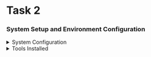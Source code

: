 # Task 2
### System Setup and Environment Configuration
<details>
<summary> System Configuration </summary>
   
### SYSTEM INFO:  



1. SYSTEM INFO:
   OS: Ubuntu 24.04.2 LTS  
   Kernel: 6.8.0-83-generic  
   Architecture: x86_64

2. CPU INFO:  
   Cores: 8
   
3. MEMORY INFO:  
   Total RAM: 6032 mb or 6 gb  
   Available storage: 50 gb
   </details>
<details><summary> Tools Installed </summary> 
   
<details><summary> Yosys (Synthesis)  </summary>
   
   # YOSYS SETUP
   #### Installation
```bash
sudo apt-get update
git clone https://github.com/YosysHQ/yosys.git
cd yosys
sudo apt install make
sudo apt-get install build-essential clang bison flex \
    libreadline-dev gawk tcl-dev libffi-dev git \
    graphviz xdot pkg-config python3 libboost-system-dev \
    libboost-python-dev libboost-filesystem-dev zlib1g-dev
git submodule update --init --recursive
make config-gcc
make
sudo make install
```
#### we verified the installation by using 
```bash
yosys --version
```
</details>

<details><summary> Icarus Verilog (Simulation) </summary>

   
   # IVERILOG SETUP
   #### INSTALLATION
   
   ```bash
sudo apt-get update
sudo apt-get install iverilog
```
#### For verification 
   
```bash
iverilog -V
```
</details>  

<details><summary> GTKWave (Waveform Viewer) </summary></details>

# GTKWAVE SETUP
#### Installation
``` bash
sudo apt-get update
sudo apt install gtkwave
```
#### Verified using
```bash
gtkwave --version
```


</details>



